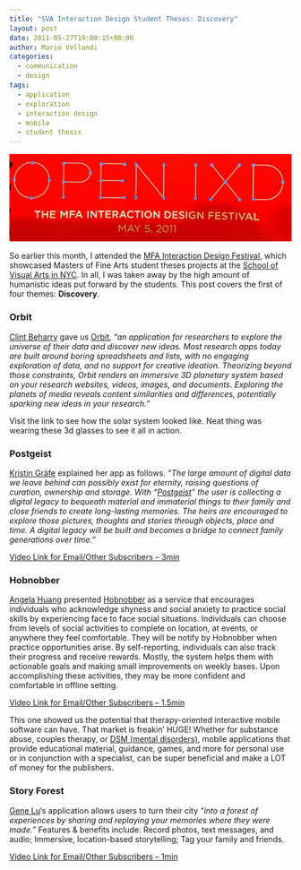 ```yaml
---
title: "SVA Interaction Design Student Theses: Discovery"
layout: post
date: 2011-05-27T19:00:15+00:00
author: Mario Vellandi
categories:
  - communication
  - design
tags:
  - application
  - exploration
  - interaction design
  - mobile
  - student thesis
---
```

[<img src="/images/2011/open-ixd-interaction-design-festival-logo.jpg" />](http://interactiondesign.sva.edu/events/entry/open_ixd/)

So earlier this month, I attended the [MFA Interaction Design Festival](http://interactiondesign.sva.edu/events/entry/open_ixd/), which showcased Masters of Fine Arts student theses projects at the [School of Visual Arts in NYC](http://sva.edu). In all, I was taken away by the high amount of humanistic ideas put forward by the students. This post covers the first of four themes: __Discovery__.

### Orbit

[Clint Beharry](http://interactiondesign.sva.edu/students/profile/clint_beharry/ "Clint Beharry") gave us [Orbit](http://leftrightoutput.com/orbit/), *&#8220;an application for researchers to explore the universe of their data and discover new ideas. Most research apps today are built around boring spreadsheets and lists, with no engaging exploration of data, and no support for creative ideation. Theorizing beyond those constraints, Orbit renders an immersive 3D planetary system based on your research websites, videos, images, and documents. Exploring the planets of media reveals content similarities and differences, potentially sparking new ideas in your research.&#8221;*

Visit the link to see how the solar system looked like. Neat thing was wearing these 3d glasses to see it all in action.

### Postgeist

[Kristin Gräfe](http://interactiondesign.sva.edu/students/profile/kristin_graefe/ "Kristin Gräfe") explained her app as follows. *&#8220;The large amount of digital data we leave behind can possibly exist for eternity, raising questions of curation, ownership and storage. With “<a href="http://postgeist.com/">Postgeist</a>” the user is collecting a digital legacy to bequeath material and immaterial things to their family and close friends to create long-lasting memories. The heirs are encouraged to explore those pictures, thoughts and stories through objects, place and time. A digital legacy will be built and becomes a bridge to connect family generations over time.&#8221;*

[Video Link for Email/Other Subscribers &#8211; 3min](http://vimeo.com/23271105)

### Hobnobber

[Angela Huang](http://interactiondesign.sva.edu/students/profile/angela_huang/ "Angela Huang") presented [Hobnobber](http://cargocollective.com/hobnobber) as a service that encourages individuals who acknowledge shyness and social anxiety to practice social skills by experiencing face to face social situations. Individuals can choose from levels of social activities to complete on location, at events, or anywhere they feel comfortable. They will be notify by Hobnobber when practice opportunities arise. By self-reporting, individuals can also track their progress and receive rewards. Mostly, the system helps them with actionable goals and making small improvements on weekly bases. Upon accomplishing these activities, they may be more confident and comfortable in offline setting.

[Video Link for Email/Other Subscribers &#8211; 1.5min](http://vimeo.com/23187598)

This one showed us the potential that therapy-oriented interactive mobile software can have. That market is freakin&#8217; HUGE! Whether for substance abuse, couples therapy, or [DSM (mental disorders)](http://en.wikipedia.org/wiki/Diagnostic_and_Statistical_Manual_of_Mental_Disorders), mobile applications that provide educational material, guidance, games, and more for personal use or in conjunction with a specialist, can be super beneficial and make a LOT of money for the publishers.

### Story Forest

[Gene Lu](http://interactiondesign.sva.edu/students/profile/gene_lu/ "Gene Lu")&#8216;s application allows users to turn their city *&#8220;into a forest of experiences by sharing and replaying your memories where they were made.&#8221;* Features & benefits include: Record photos, text messages, and audio; Immersive, location-based storytelling; Tag your family and friends.

[Video Link for Email/Other Subscribers &#8211; 1min](http://vimeo.com/22590120)
